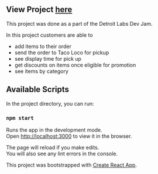 ## View Project [here](https://comealongerica.github.io/dev-jam-taco-loco/)

This project was done as a part of the Detroit Labs Dev Jam.

In this project customers are able to 
- add items to their order
- send the order to Taco Loco for pickup
- see display time for pick up
- get discounts on items once eligible for promotion
- see items by category

## Available Scripts

In the project directory, you can run:

### `npm start`

Runs the app in the development mode.<br />
Open [http://localhost:3000](http://localhost:3000) to view it in the browser.

The page will reload if you make edits.<br />
You will also see any lint errors in the console.

This project was bootstrapped with [Create React App](https://github.com/facebook/create-react-app).
